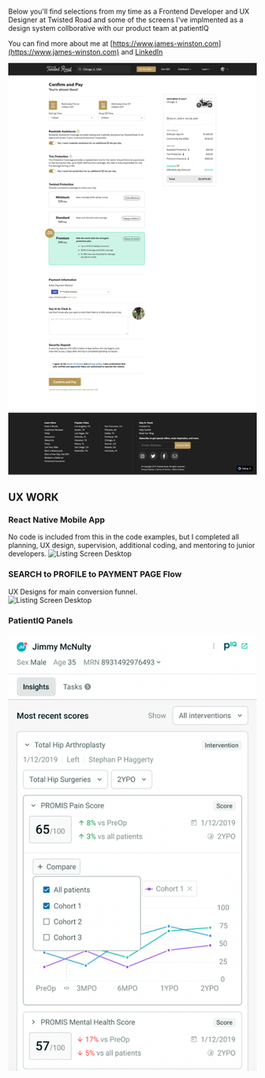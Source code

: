 Below you'll find selections from my time as a Frontend Developer and UX Designer at Twisted Road and some of the screens I've implmented as a design system collborative with our product team at patientIQ

You can find more about me at [https://www.james-winston.com](https://www.james-winston.com) and [LinkedIn](www.linkedin.com/in/james-winston-1b2ab324)


![Payment Screen Desktop](images/paymentScreenFull.png)

## UX WORK

### React Native Mobile App
No code is included from this in the code examples, but I completed all planning, UX design, supervision, additional coding, and mentoring to junior developers.
![Listing Screen Desktop](images/reactNative.png)

### SEARCH to PROFILE to PAYMENT PAGE Flow
UX Designs for main conversion funnel.<br />
![Listing Screen Desktop](images/mainFunnel.png)

### PatientIQ Panels
![PiqPatient Panels](images/piq.png)




